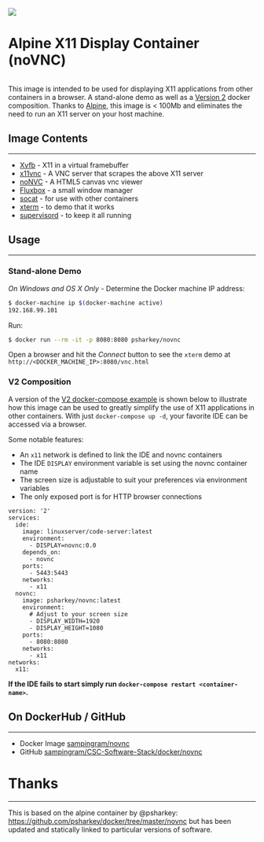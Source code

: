 [![](https://badge.imagelayers.io/psharkey/novnc:latest.svg)](https://imagelayers.io/?images=psharkey/novnc:latest 'Get your own badge on imagelayers.io')
# Alpine X11 Display Container (noVNC)
```
```
This image is intended to be used for displaying X11 applications from other containers in a browser. A stand-alone demo as well as a [Version 2](https://docs.docker.com/compose/compose-file/#version-2) docker composition. Thanks to [Alpine](https://hub.docker.com/_/alpine/), this image is < 100Mb and eliminates the need to run an X11 server on your host machine.

## Image Contents
___
* [Xvfb](http://www.x.org/releases/X11R7.6/doc/man/man1/Xvfb.1.xhtml) - X11 in a virtual framebuffer
* [x11vnc](http://www.karlrunge.com/x11vnc/) - A VNC server that scrapes the above X11 server
* [noNVC](https://kanaka.github.io/noVNC/) - A HTML5 canvas vnc viewer
* [Fluxbox](http://www.fluxbox.org/) - a small window manager
* [socat](http://www.dest-unreach.org/socat/) - for use with other containers
* [xterm](http://invisible-island.net/xterm/) - to demo that it works
* [supervisord](http://supervisord.org) - to keep it all running
## Usage
___
### Stand-alone Demo
*On Windows and OS X Only -*
Determine the Docker machine IP address:
```bash
$ docker-machine ip $(docker-machine active)
192.168.99.101
```
Run: 
```bash
$ docker run --rm -it -p 8080:8080 psharkey/novnc
```
Open a browser and hit the *Connect* button to see the `xterm` demo at `http://<DOCKER_MACHINE_IP>:8080/vnc.html`
### V2 Composition
A version of the [V2 docker-compose example](https://github.com/psharkey/docker/blob/master/novnc/docker-compose.yml) is shown below to illustrate how this image can be used to greatly simplify the use of X11 applications in other containers. With just `docker-compose up -d`, your favorite IDE can be accessed via a browser.

Some notable features:
* An `x11` network is defined to link the IDE and novnc containers
* The IDE `DISPLAY` environment variable is set using the novnc container name
* The screen size is adjustable to suit your preferences via environment variables
* The only exposed port is for HTTP browser connections

```
version: '2'
services:
  ide:
    image: linuxserver/code-server:latest
    environment:
      - DISPLAY=novnc:0.0
    depends_on:
      - novnc
    ports:
      - 5443:5443
    networks:
      - x11
  novnc:  
    image: psharkey/novnc:latest
    environment:
      # Adjust to your screen size
      - DISPLAY_WIDTH=1920
      - DISPLAY_HEIGHT=1080
    ports:
      - 8080:8080
    networks:
      - x11
networks:
  x11:
```
**If the IDE fails to start simply run `docker-compose restart <container-name>`.** 
## On DockerHub / GitHub
___
* Docker Image [sampingram/novnc](https://github.com/SamPIngram/CSC-Software-Stack/pkgs/container/csc-novnc)
* GitHub [sampingram/CSC-Software-Stack/docker/novnc](https://github.com/SamPIngram/CSC-Software-Stack/tree/main/docker/novnc)

# Thanks
___
This is based on the alpine container by @psharkey: https://github.com/psharkey/docker/tree/master/novnc but has been updated and statically linked to particular versions of software.
